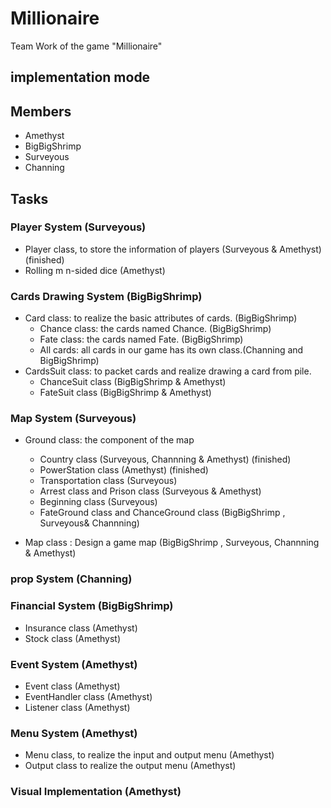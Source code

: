 # Millionaire

Team Work of the game "Millionaire"

## implementation mode

## Members

* Amethyst
* BigBigShrimp
* Surveyous
* Channing

## Tasks 

### Player System (Surveyous)

* Player class, to store the information of players (Surveyous & Amethyst) (finished)
* Rolling m n-sided dice (Amethyst)

### Cards Drawing System (BigBigShrimp)

* Card class: to realize the basic attributes of cards. (BigBigShrimp)
  * Chance class:  the cards named Chance. (BigBigShrimp)
  * Fate class: the cards named Fate. (BigBigShrimp)
  * All cards: all cards in our game has its own class.(Channing and BigBigShrimp)
* CardsSuit class: to packet cards and realize drawing a card from pile.
  * ChanceSuit class (BigBigShrimp & Amethyst)
  * FateSuit class (BigBigShrimp & Amethyst)

### Map System (Surveyous)

* Ground class: the component of the map
  * Country class (Surveyous, Channning & Amethyst)  (finished)
  * PowerStation class (Amethyst)  (finished)
  * Transportation class (Surveyous) 
  * Arrest class and Prison class (Surveyous & Amethyst) 
  * Beginning class (Surveyous)
  * FateGround class and ChanceGround class (BigBigShrimp , Surveyous& Channning)  

* Map class : Design a game map (BigBigShrimp , Surveyous, Channning & Amethyst)

### prop System (Channing)

### Financial System (BigBigShrimp)

* Insurance class (Amethyst)
* Stock class (Amethyst)

### Event System (Amethyst)

* Event class (Amethyst)
* EventHandler class (Amethyst)
* Listener class (Amethyst)

### Menu System (Amethyst)

* Menu class, to realize the input and output menu (Amethyst)
* Output class to realize the output menu (Amethyst)

### Visual Implementation (Amethyst)
